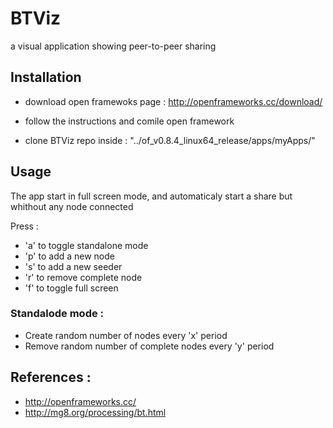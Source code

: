 # BTViz
a visual application showing peer-to-peer sharing

## Installation
- download open framewoks page :
	http://openframeworks.cc/download/
- follow the instructions and comile open framework

- clone BTViz repo inside : 
"../of_v0.8.4_linux64_release/apps/myApps/"

## Usage

The app start in full screen mode, and automaticaly start a share but whithout any node connected

Press : 

* 'a' to toggle standalone mode
* 'p' to add a new node
* 's' to add a new seeder
* 'r' to remove complete node
* 'f' to toggle full screen

### Standalode mode :
* Create random number of nodes every 'x' period
* Remove random number of complete nodes every 'y' period
 	

## References :
* http://openframeworks.cc/
* http://mg8.org/processing/bt.html